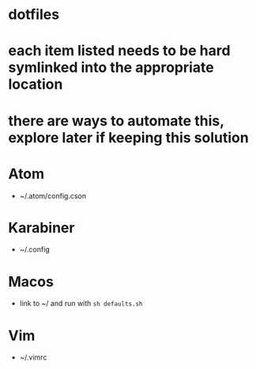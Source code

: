 # dotfiles

# each item listed needs to be hard symlinked into the appropriate location
# there are ways to automate this, explore later if keeping this solution

# Atom
* ~/.atom/config.cson

# Karabiner
* ~/.config

# Macos
* link to ~/ and run with `sh defaults.sh`

# Vim
* ~/.vimrc
